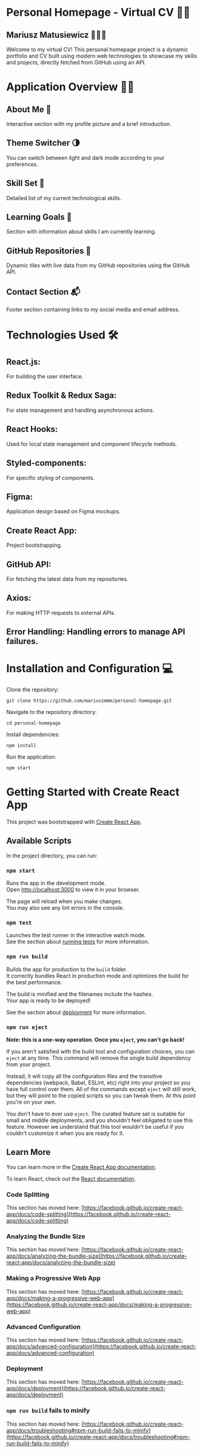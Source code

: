 # Personal Homepage - Virtual CV 🚀🌟
## Mariusz Matusiewicz 🙋🏻‍♂️

Welcome to my virtual CV! This personal homepage project is a dynamic portfolio and CV built using modern web technologies to showcase my skills and projects, directly fetched from GitHub using an API.


# Application Overview 👀✨

## About Me 📸
Interactive section with my profile picture and a brief introduction.

## Theme Switcher 🌗
You can switch between light and dark mode according to your preferences.

## Skill Set 💼
Detailed list of my current technological skills.

## Learning Goals 🎯
Section with information about skills I am currently learning.

## GitHub Repositories 📂
Dynamic tiles with live data from my GitHub repositories using the GitHub API.

## Contact Section 📬
Footer section containing links to my social media and email address.


# Technologies Used 🛠️

## React.js: 
For building the user interface.

## Redux Toolkit & Redux Saga: 
For state management and handling asynchronous actions.

## React Hooks: 
Used for local state management and component lifecycle methods.

## Styled-components: 
For specific styling of components.

## Figma: 
Application design based on Figma mockups.

## Create React App: 
Project bootstrapping.

## GitHub API: 
For fetching the latest data from my repositories.

## Axios: 
For making HTTP requests to external APIs.

## Error Handling: Handling errors to manage API failures.


# Installation and Configuration 💻

Clone the repository:
```
git clone https://github.com/mariuszmmm/personal-homepage.git
```

Navigate to the repository directory:
```
cd personal-homepage
```

Install dependencies:
```
npm install
```

Run the application:
```
npm start
```


# Getting Started with Create React App

This project was bootstrapped with [Create React App](https://github.com/facebook/create-react-app).

## Available Scripts

In the project directory, you can run:

### `npm start`

Runs the app in the development mode.\
Open [http://localhost:3000](http://localhost:3000) to view it in your browser.

The page will reload when you make changes.\
You may also see any lint errors in the console.

### `npm test`

Launches the test runner in the interactive watch mode.\
See the section about [running tests](https://facebook.github.io/create-react-app/docs/running-tests) for more information.

### `npm run build`

Builds the app for production to the `build` folder.\
It correctly bundles React in production mode and optimizes the build for the best performance.

The build is minified and the filenames include the hashes.\
Your app is ready to be deployed!

See the section about [deployment](https://facebook.github.io/create-react-app/docs/deployment) for more information.

### `npm run eject`

**Note: this is a one-way operation. Once you `eject`, you can't go back!**

If you aren't satisfied with the build tool and configuration choices, you can `eject` at any time. This command will remove the single build dependency from your project.

Instead, it will copy all the configuration files and the transitive dependencies (webpack, Babel, ESLint, etc) right into your project so you have full control over them. All of the commands except `eject` will still work, but they will point to the copied scripts so you can tweak them. At this point you're on your own.

You don't have to ever use `eject`. The curated feature set is suitable for small and middle deployments, and you shouldn't feel obligated to use this feature. However we understand that this tool wouldn't be useful if you couldn't customize it when you are ready for it.

## Learn More

You can learn more in the [Create React App documentation](https://facebook.github.io/create-react-app/docs/getting-started).

To learn React, check out the [React documentation](https://reactjs.org/).

### Code Splitting

This section has moved here: [https://facebook.github.io/create-react-app/docs/code-splitting](https://facebook.github.io/create-react-app/docs/code-splitting)

### Analyzing the Bundle Size

This section has moved here: [https://facebook.github.io/create-react-app/docs/analyzing-the-bundle-size](https://facebook.github.io/create-react-app/docs/analyzing-the-bundle-size)

### Making a Progressive Web App

This section has moved here: [https://facebook.github.io/create-react-app/docs/making-a-progressive-web-app](https://facebook.github.io/create-react-app/docs/making-a-progressive-web-app)

### Advanced Configuration

This section has moved here: [https://facebook.github.io/create-react-app/docs/advanced-configuration](https://facebook.github.io/create-react-app/docs/advanced-configuration)

### Deployment

This section has moved here: [https://facebook.github.io/create-react-app/docs/deployment](https://facebook.github.io/create-react-app/docs/deployment)

### `npm run build` fails to minify

This section has moved here: [https://facebook.github.io/create-react-app/docs/troubleshooting#npm-run-build-fails-to-minify](https://facebook.github.io/create-react-app/docs/troubleshooting#npm-run-build-fails-to-minify)
